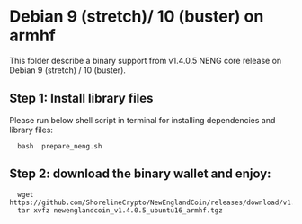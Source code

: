 # Debian 9 (stretch)/ 10 (buster) on armhf

This folder describe a binary support from v1.4.0.5 NENG core release on Debian 9 (stretch) / 10 (buster).

## Step 1: Install library files
Please run below shell script in terminal for installing dependencies and library files:
```
  bash  prepare_neng.sh
```

## Step 2: download the binary wallet and enjoy:
```
  wget https://github.com/ShorelineCrypto/NewEnglandCoin/releases/download/v1.4.0.5/newenglandcoin_v1.4.0.5_ubuntu16_armhf.tgz
  tar xvfz newenglandcoin_v1.4.0.5_ubuntu16_armhf.tgz
```
